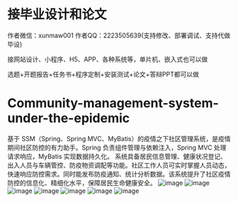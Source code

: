 # 接毕业设计和论文
作者微信：xunmaw001  作者QQ：2223505639(支持修改、部署调试、支持代做毕设)

接网站设计、小程序、H5、APP、各种系统等，单片机、嵌入式也可以做

选题+开题报告+任务书+程序定制+安装测试+论文+答辩PPT都可以做
# Community-management-system-under-the-epidemic
基于 SSM（Spring、Spring MVC、MyBatis）的疫情之下社区管理系统，是疫情期间社区防控的有力助手。Spring 负责组件管理与依赖注入，Spring MVC 处理请求响应，MyBatis 实现数据持久化。  系统具备居民信息管理、健康状况登记、出入人员与车辆管控、防疫物资调配等功能。社区工作人员可实时掌握人员动态，快速响应防控需求。同时能发布防疫通知、统计分析数据。该系统提升了社区疫情防控的信息化、精细化水平，保障居民生命健康安全。 
![image](https://github.com/user-attachments/assets/a6285133-873e-4dca-b6aa-1aeb1e22fb87)
![image](https://github.com/user-attachments/assets/4d5df11b-90ad-424e-8416-523ff58fc2a1)
![image](https://github.com/user-attachments/assets/ea976b7c-009e-453f-b7a7-90ef9d68bacc)
![image](https://github.com/user-attachments/assets/f27af358-c43a-4726-bfbc-ffa981567a2d)
![image](https://github.com/user-attachments/assets/449ee282-b77b-49c5-9661-1597d220c5a3)
![image](https://github.com/user-attachments/assets/b11afa38-c542-4271-bda4-36164771d55d)
![image](https://github.com/user-attachments/assets/5f899828-2bf7-499a-9c95-2580ba256ba0)
